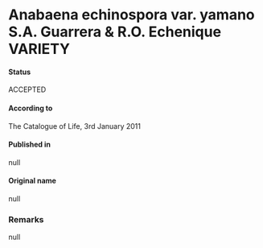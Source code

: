 Anabaena echinospora var. yamano S.A. Guarrera & R.O. Echenique VARIETY
=======

#### Status
ACCEPTED

#### According to
The Catalogue of Life, 3rd January 2011

#### Published in
null

#### Original name
null

### Remarks
null
